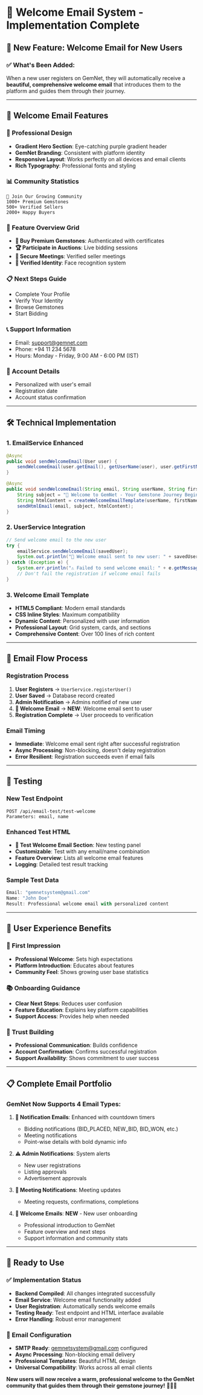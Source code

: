 # 🎉 Welcome Email System - Implementation Complete

## 🌟 **New Feature: Welcome Email for New Users**

### ✅ **What's Been Added:**

When a new user registers on GemNet, they will automatically receive a **beautiful, comprehensive welcome email** that introduces them to the platform and guides them through their journey.

---

## 📧 **Welcome Email Features**

### **🎨 Professional Design**
- **Gradient Hero Section**: Eye-catching purple gradient header
- **GemNet Branding**: Consistent with platform identity
- **Responsive Layout**: Works perfectly on all devices and email clients
- **Rich Typography**: Professional fonts and styling

### **📊 Community Statistics**
```
🌟 Join Our Growing Community
1000+ Premium Gemstones
500+ Verified Sellers  
2000+ Happy Buyers
```

### **🚀 Feature Overview Grid**
- **💎 Buy Premium Gemstones**: Authenticated with certificates
- **🏆 Participate in Auctions**: Live bidding sessions
- **🤝 Secure Meetings**: Verified seller meetings
- **🔐 Verified Identity**: Face recognition system

### **📋 Next Steps Guide**
- Complete Your Profile
- Verify Your Identity  
- Browse Gemstones
- Start Bidding

### **📞 Support Information**
- Email: support@gemnet.com
- Phone: +94 11 234 5678
- Hours: Monday - Friday, 9:00 AM - 6:00 PM (IST)

### **🎯 Account Details**
- Personalized with user's email
- Registration date
- Account status confirmation

---

## 🛠️ **Technical Implementation**

### **1. EmailService Enhanced**
```java
@Async
public void sendWelcomeEmail(User user) {
    sendWelcomeEmail(user.getEmail(), getUserName(user), user.getFirstName());
}

@Async  
public void sendWelcomeEmail(String email, String userName, String firstName) {
    String subject = "🎉 Welcome to GemNet - Your Gemstone Journey Begins!";
    String htmlContent = createWelcomeEmailTemplate(userName, firstName, email);
    sendHtmlEmail(email, subject, htmlContent);
}
```

### **2. UserService Integration**
```java
// Send welcome email to the new user
try {
    emailService.sendWelcomeEmail(savedUser);
    System.out.println("📧 Welcome email sent to new user: " + savedUser.getEmail());
} catch (Exception e) {
    System.err.println("⚠️ Failed to send welcome email: " + e.getMessage());
    // Don't fail the registration if welcome email fails
}
```

### **3. Welcome Email Template**
- **HTML5 Compliant**: Modern email standards
- **CSS Inline Styles**: Maximum compatibility
- **Dynamic Content**: Personalized with user information
- **Professional Layout**: Grid system, cards, and sections
- **Comprehensive Content**: Over 100 lines of rich content

---

## 🔄 **Email Flow Process**

### **Registration Process**
1. **User Registers** → `UserService.registerUser()`
2. **User Saved** → Database record created
3. **Admin Notification** → Admins notified of new user
4. **🎉 Welcome Email** → **NEW**: Welcome email sent to user
5. **Registration Complete** → User proceeds to verification

### **Email Timing**
- **Immediate**: Welcome email sent right after successful registration
- **Async Processing**: Non-blocking, doesn't delay registration
- **Error Resilient**: Registration succeeds even if email fails

---

## 🧪 **Testing**

### **New Test Endpoint**
```
POST /api/email-test/test-welcome
Parameters: email, name
```

### **Enhanced Test HTML**
- **🎉 Test Welcome Email Section**: New testing panel
- **Customizable**: Test with any email/name combination
- **Feature Overview**: Lists all welcome email features
- **Logging**: Detailed test result tracking

### **Sample Test Data**
```javascript
Email: "gemnetsystem@gmail.com"
Name: "John Doe" 
Result: Professional welcome email with personalized content
```

---

## 🎯 **User Experience Benefits**

### **🌟 First Impression**
- **Professional Welcome**: Sets high expectations
- **Platform Introduction**: Educates about features
- **Community Feel**: Shows growing user base statistics

### **📚 Onboarding Guidance**
- **Clear Next Steps**: Reduces user confusion
- **Feature Education**: Explains key platform capabilities  
- **Support Access**: Provides help when needed

### **🔐 Trust Building**
- **Professional Communication**: Builds confidence
- **Account Confirmation**: Confirms successful registration
- **Support Availability**: Shows commitment to user success

---

## 📋 **Complete Email Portfolio**

### **GemNet Now Supports 4 Email Types:**

1. **🔔 Notification Emails**: Enhanced with countdown timers
   - Bidding notifications (BID_PLACED, NEW_BID, BID_WON, etc.)
   - Meeting notifications  
   - Point-wise details with bold dynamic info

2. **⚠️ Admin Notifications**: System alerts
   - New user registrations
   - Listing approvals
   - Advertisement approvals

3. **🤝 Meeting Notifications**: Meeting updates
   - Meeting requests, confirmations, completions

4. **🎉 Welcome Emails**: **NEW** - New user onboarding
   - Professional introduction to GemNet
   - Feature overview and next steps
   - Support information and community stats

---

## 🚀 **Ready to Use**

### **✅ Implementation Status**
- **Backend Compiled**: All changes integrated successfully
- **Email Service**: Welcome email functionality added  
- **User Registration**: Automatically sends welcome emails
- **Testing Ready**: Test endpoint and HTML interface available
- **Error Handling**: Robust error management

### **📧 Email Configuration**
- **SMTP Ready**: gemnetsystem@gmail.com configured
- **Async Processing**: Non-blocking email delivery
- **Professional Templates**: Beautiful HTML design
- **Universal Compatibility**: Works across all email clients

**New users will now receive a warm, professional welcome to the GemNet community that guides them through their gemstone journey!** 🎉💎✨
